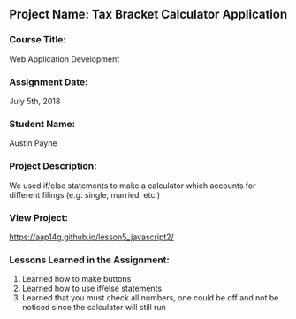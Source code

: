 ## Project Name:  Tax Bracket Calculator Application

### Course Title:
Web Application Development

### Assignment Date:  
July 5th, 2018

### Student Name:  
Austin Payne

### Project Description:
We used if/else statements to make a calculator which accounts for different filings (e.g. single, married, etc.)

### View Project:
 https://aap14g.github.io/lesson5_javascript2/
 
### Lessons Learned in the Assignment:
1. Learned how to make buttons
2. Learned how to use if/else statements
3. Learned that you must check all numbers, one could be off and not be noticed since the calculator will still run

